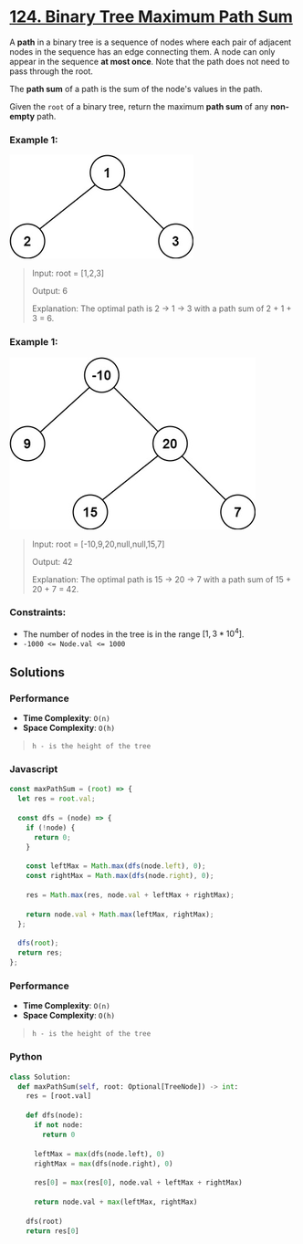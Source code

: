 # [124. Binary Tree Maximum Path Sum](https://leetcode.com/problems/binary-tree-maximum-path-sum/description/)

A **path** in a binary tree is a sequence of nodes where each pair of adjacent nodes in the sequence has an edge connecting them. A node can only appear in the sequence **at most once**. Note that the path does not need to pass through the root.

The **path sum** of a path is the sum of the node's values in the path.

Given the `root` of a binary tree, return the maximum **path sum** of any **non-empty** path.


### Example 1:
![](./images/exx1.jpg)
> Input: root = [1,2,3]
>
> Output: 6
>
> Explanation: The optimal path is 2 -> 1 -> 3 with a path sum of 2 + 1 + 3 = 6.


### Example 1:
![](./images/exx2.jpg)
> Input: root = [-10,9,20,null,null,15,7]
>
> Output: 42
>
> Explanation: The optimal path is 15 -> 20 -> 7 with a path sum of 15 + 20 + 7 = 42.
 

### Constraints:
- The number of nodes in the tree is in the range $[1, 3 * 10^{4}]$.
- `-1000 <= Node.val <= 1000`


## Solutions

### Performance

- **Time Complexity**: `O(n)`
- **Space Complexity**: `O(h)`
> `h - is the height of the tree`

### Javascript
```javascript
const maxPathSum = (root) => {
  let res = root.val;

  const dfs = (node) => {
    if (!node) {
      return 0;
    }

    const leftMax = Math.max(dfs(node.left), 0);
    const rightMax = Math.max(dfs(node.right), 0);

    res = Math.max(res, node.val + leftMax + rightMax);

    return node.val + Math.max(leftMax, rightMax);
  };

  dfs(root);
  return res;
};
```

### Performance

- **Time Complexity**: `O(n)`
- **Space Complexity**: `O(h)`
> `h - is the height of the tree`

### Python
```python
class Solution:
  def maxPathSum(self, root: Optional[TreeNode]) -> int:
    res = [root.val]
   
    def dfs(node):
      if not node:
        return 0
      
      leftMax = max(dfs(node.left), 0)
      rightMax = max(dfs(node.right), 0)
      
      res[0] = max(res[0], node.val + leftMax + rightMax)
      
      return node.val + max(leftMax, rightMax)
    
    dfs(root)
    return res[0]
```